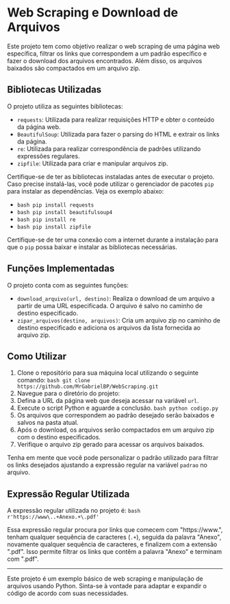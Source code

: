 # Web Scraping e Download de Arquivos

Este projeto tem como objetivo realizar o web scraping de uma página web específica, filtrar os links que correspondem a um padrão específico e fazer o download dos arquivos encontrados. Além disso, os arquivos baixados são compactados em um arquivo zip.

## Bibliotecas Utilizadas

O projeto utiliza as seguintes bibliotecas:

- `requests`: Utilizada para realizar requisições HTTP e obter o conteúdo da página web.
- `BeautifulSoup`: Utilizada para fazer o parsing do HTML e extrair os links da página.
- `re`: Utilizada para realizar correspondência de padrões utilizando expressões regulares.
- `zipfile`: Utilizada para criar e manipular arquivos zip.

Certifique-se de ter as bibliotecas instaladas antes de executar o projeto. Caso precise instalá-las, você pode utilizar o gerenciador de pacotes `pip` para instalar as dependências. Veja os exemplo abaixo:

- ```bash pip install requests```
- ```bash pip install beautifulsoup4```
- ```bash pip install re```
- ```bash pip install zipfile```

Certifique-se de ter uma conexão com a internet durante a instalação para que o `pip` possa baixar e instalar as bibliotecas necessárias.

## Funções Implementadas

O projeto conta com as seguintes funções:

- `download_arquivo(url, destino)`: Realiza o download de um arquivo a partir de uma URL especificada. O arquivo é salvo no caminho de destino especificado.
- `zipar_arquivos(destino, arquivos)`: Cria um arquivo zip no caminho de destino especificado e adiciona os arquivos da lista fornecida ao arquivo zip.

## Como Utilizar

1. Clone o repositório para sua máquina local utilizando o seguinte comando:
```bash git clone https://github.com/MrGabrielBP/WebScraping.git```
2. Navegue para o diretório do projeto:
3. Defina a URL da página web que deseja acessar na variável `url`.
4. Execute o script Python e aguarde a conclusão.
```bash python codigo.py```
5. Os arquivos que correspondem ao padrão desejado serão baixados e salvos na pasta atual.
6. Após o download, os arquivos serão compactados em um arquivo zip com o destino especificados.
7. Verifique o arquivo zip gerado para acessar os arquivos baixados.

Tenha em mente que você pode personalizar o padrão utilizado para filtrar os links desejados ajustando a expressão regular na variável `padrao` no arquivo.

## Expressão Regular Utilizada

A expressão regular utilizada no projeto é:
```bash r'https://www\..+Anexo.+\.pdf'```

Essa expressão regular procura por links que comecem com "https://www.", tenham qualquer sequência de caracteres (`.+`), seguida da palavra "Anexo", novamente qualquer sequência de caracteres, e finalizem com a extensão ".pdf". Isso permite filtrar os links que contêm a palavra "Anexo" e terminam com ".pdf".

---

Este projeto é um exemplo básico de web scraping e manipulação de arquivos usando Python. Sinta-se à vontade para adaptar e expandir o código de acordo com suas necessidades.
